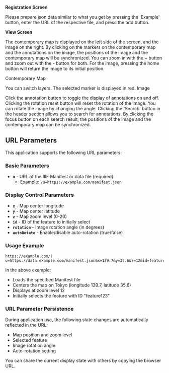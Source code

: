 <b>Registration Screen</b>

Please prepare json data similar to what you get by pressing the 'Example' button, enter the URL of the respective file, and press the add button.

<b>View Screen</b>

The contemporary map is displayed on the left side of the screen, and the image on the right. By clicking on the markers on the contemporary map and the annotations on the image, the positions of the image and the contemporary map will be synchronized. You can zoom in with the + button and zoom out with the - button for both. For the image, pressing the home button will return the image to its initial position.

Contemporary Map

You can switch layers.
The selected marker is displayed in red.
Image

Click the annotation button to toggle the display of annotations on and off.
Clicking the rotation reset button will reset the rotation of the image.
You can rotate the image by changing the angle.
Clicking the 'Search' button in the header section allows you to search for annotations. By clicking the focus button on each search result, the positions of the image and the contemporary map can be synchronized.

## URL Parameters

This application supports the following URL parameters:

### Basic Parameters

- **`u`** - URL of the IIIF Manifest or data file (required)
  - Example: `?u=https://example.com/manifest.json`

### Display Control Parameters

- **`x`** - Map center longitude
- **`y`** - Map center latitude
- **`z`** - Map zoom level (0-20)
- **`id`** - ID of the feature to initially select
- **`rotation`** - Image rotation angle (in degrees)
- **`autoRotate`** - Enable/disable auto-rotation (true/false)

### Usage Example

```
https://example.com/?u=https://data.example.com/manifest.json&x=139.7&y=35.6&z=12&id=feature123
```

In the above example:
- Loads the specified Manifest file
- Centers the map on Tokyo (longitude 139.7, latitude 35.6)
- Displays at zoom level 12
- Initially selects the feature with ID "feature123"

### URL Parameter Persistence

During application use, the following state changes are automatically reflected in the URL:
- Map position and zoom level
- Selected feature
- Image rotation angle
- Auto-rotation setting

You can share the current display state with others by copying the browser URL.